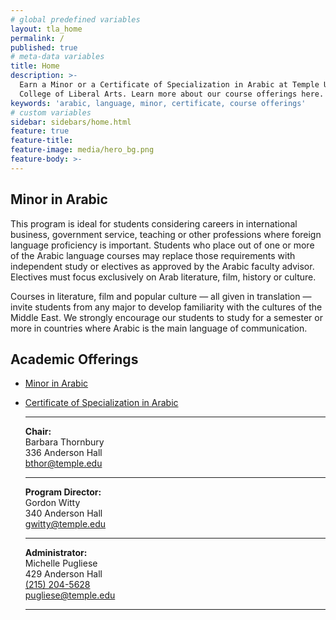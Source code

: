 ```yaml
---
# global predefined variables
layout: tla_home
permalink: /
published: true
# meta-data variables
title: Home
description: >-
  Earn a Minor or a Certificate of Specialization in Arabic at Temple University’s
  College of Liberal Arts. Learn more about our course offerings here.
keywords: 'arabic, language, minor, certificate, course offerings'
# custom variables
sidebar: sidebars/home.html
feature: true
feature-title: 
feature-image: media/hero_bg.png
feature-body: >-
---
```

## Minor in Arabic
This program is ideal for students considering careers in international business, government service, teaching or other professions where foreign language proficiency is important. Students who place out of one or more of the Arabic language courses may replace those requirements with independent study or electives as approved by the Arabic faculty advisor. Electives must focus exclusively on Arab literature, film, history or culture.

Courses in literature, film and popular culture — all given in translation — invite students from any major to develop familiarity with the cultures of the Middle East. We strongly encourage our students to study for a semester or more in countries where Arabic is the main language of communication.

## Academic Offerings

- [Minor in Arabic](http://bulletin.temple.edu/undergraduate/liberal-arts/arabic/arabic-minor/)
- [Certificate of Specialization in Arabic](http://bulletin.temple.edu/undergraduate/liberal-arts/certificate-programs/certificate-arabic/)<br/>

   ___
   
  **Chair:**  
   Barbara Thornbury      
   336 Anderson Hall    
   [bthor@temple.edu](mailto:bthor@temple.edu)  
   
   ___
   
  **Program Director:**  
   Gordon Witty  
   340 Anderson Hall    
   [gwitty@temple.edu](mailto:gwitty@temple.edu)  
   
   ___
   
   **Administrator:**  
   Michelle Pugliese  
   429 Anderson Hall   
   [(215) 204-5628](tel:2152045628)  
   [pugliese@temple.edu](mailto:pugliese@temple.edu)  
   
   ___
